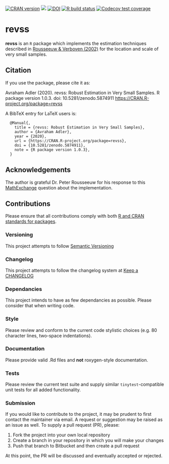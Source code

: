 <!-- badges: start -->
[![CRAN version](https://www.r-pkg.org/badges/version-last-release/revss)](https://www.r-pkg.org/badges/version-last-release/revss)
[![](https://cranlogs.r-pkg.org/badges/last-month/revss)](https://cran.r-project.org/package=revss)
[![DOI](https://zenodo.org/badge/DOI/10.5281/zenodo.5874911.svg)](https://doi.org/10.5281/zenodo.5874911)
[![R build status](https://github.com/aadler/revss/workflows/R-CMD-check/badge.svg)](https://github.com/aadler/revss/actions)
[![Codecov test coverage](https://codecov.io/gh/aadler/revss/branch/master/graph/badge.svg)](https://app.codecov.io/gh/aadler/revss?branch=master)
<!-- badges: end -->

# revss
**revss** is an `R` package which implements the estimation techniques described
in [Rousseeuw & Verboven (2002)](https://www.researchgate.net/publication/223864903_Robust_estimation_in_very_small_samples)
for the location and scale of very small samples.

## Citation
If you use the package, please cite it as:

  Avraham Adler (2020). revss: Robust Estimation in Very Small Samples.
  R package version 1.0.3.
  doi: 10.5281/zenodo.5874911
  https://CRAN.R-project.org/package=revss

A BibTeX entry for LaTeX users is:

```
  @Manual{,
    title = {revss: Robust Estimation in Very Small Samples},
    author = {Avraham Adler},
    year = {2020},
    url = {https://CRAN.R-project.org/package=revss},
    doi = {10.5281/zenodo.5874911},
    note = {R package version 1.0.3},
  }
```

## Acknowledgements
The author is grateful Dr. Peter Rousseeuw for his response to this
[MathExchange](https://math.stackexchange.com/questions/2447019/source-for-claim-by-rousseeuw-verboven-regarding-robust-newton-raphson)
question about the implementation.

## Contributions
Please ensure that all contributions comply with both
[R and CRAN standards for packages](https://cran.r-project.org/doc/manuals/r-release/R-exts.html).

### Versioning
This project attempts to follow [Semantic Versioning](https://semver.org/)

### Changelog
This project attempts to follow the changelog system at
[Keep a CHANGELOG](https://keepachangelog.com/)

### Dependancies
This project intends to have as few dependancies as possible. Please consider
that when writing code.

### Style
Please review and conform to the current code stylistic choices (e.g. 80
character lines, two-space indentations).

### Documentation
Please provide valid .Rd files and **not** roxygen-style documentation.

### Tests
Please review the current test suite and supply similar `tinytest`-compatible
unit tests for all added functionality.

### Submission
If you would like to contribute to the project, it may be prudent to first
contact the maintainer via email. A request or suggestion may be raised as an
issue as well. To supply a pull request (PR), please:

 1. Fork the project into your own local repository
 2. Create a branch in your repository in which you will make your changes
 3. Push that branch to Bitbucket and then create a pull request

At this point, the PR will be discussed and eventually accepted or rejected.
